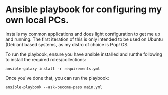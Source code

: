 # Ansible playbook for configuring my own local PCs. 
Installs my common applications and does light configuration to get me up and running. The first iteration of this is only intended to be used on Ubuntu (Debian) based systems, as my distro of choice is Pop! OS.

To run the playbook, ensure you have ansible installed and runthe following to install the required roles/collections:
```
ansible-galaxy install -r requirements.yml
```

Once you've done that, you can run the playbook:
```
ansible-playbook --ask-become-pass main.yml
```
